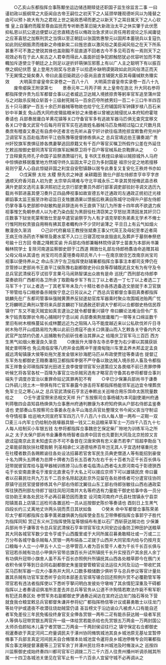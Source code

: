 <!-- { "loadSidebar": true } -->
　　○乙亥山东都指挥佥事陈颙坐运边储违期赎徒还职国子监生徐监言二事  一曰谨初政以振纲常之大臣闻自古帝王嗣位之初天下之人延颈举踵观德听风以为隆替之由可以预卜故大有为之君视上世之毙政悉埽而更之以新天下之耳目属天下之人心钦惟  皇上自藩府而履至尊由监抚而专听断悉革旧毙大新政治太平之休实肇于此伏愿抑私恩以抗公道远便嬖以近忠直精选任以脩政治急求贤以资任用若谠论之乐闻庸徒之应革喜怒之加察刑赏之当慎以至正朝廷以张国势惠黎元以固邦本蓄锐兵以复寇仇如此则纪纲振肃而维新之命维新矣二曰旌忠直以激风俗之美臣闻风俗之在天下所系甚重不可不激之使锐其锋也盖刚毅不屈直道不回者古今不多见苟百有一焉则天下之视效必有在于此人矣古之人君幸而得此人虽面折廷争犯颜触怒犹必优容听加而不敢輙加斥逐使立于朝廷之上则足以逆折奸萌弹压邪慝上有以广人主之聪明下有以振百僚之纲纪伏愿  皇上登用方刚奖与忠直于以拾遗补缺明谟弼政如此则风俗清正而天下无巽懦之毙矣奏入  帝曰此虽旧毙疏远小臣尚且直言辅弼大臣其毋庸缄默务臻实效
　　大明英宗睿皇帝实录卷之一百八十八
　大明英宗睿皇帝实录卷一百八十九
　　废帝郕戾王附录第七
　　景泰元年二月丙子朔  太上皇帝在迤北  升大同右参将都指挥使许贵为后军都督佥事以近者威远卫达贼入境掳掠贵等躬率官军追至蒲州营与之对敌杀反贼众斩首十三级射死贼马一百余匹夺所掳男妇一百二十三口牛羊四百五十只马骡驴一百五十余匹并器械等物故也给宁化王府辅国将军钟鑮岁禄八百石米钞中半兼支  免山西大同府皮翎盐粮米钞之未徵者以曾被达贼侵扰从本府知府霍瑄奏请也  兵部奏居庸白羊黄花镇等关口守备官军多有逃故军器马匹俱无查究宜移文各关口守备文武官今后每月将官军实在逃故姓名器械马匹及脩砌过隘口丈尺数月具奏庶有稽查又奏近有自虏中还者言也先听从喜宁奸计欲往临清抢掠宜敕鲁府兖州护卫调官军五百赴临清听平江伯陈豫等提督掺练俱从之  总兵官靖远伯王骥奏湖广贵州奸狡旗军畏惧征掺各携妻拏逃回原籍又有千百户等官买嘱卫所假作公差在外延住乞敕巡按御史督同清军官将旗军起解原卫将千百户等官械系赴京鞫罪从之
　　○丁丑释奠先师孔子命国子监祭酒萧镃行礼  复书庆王秩煃曰承喻以贼掠城外人马府中惊惧欲移居腹里地方然城守终久监固太平之日为多封国是  祖宗分定之地若擅移易则宁夏人心自此惊疑非国之利宜自安慰镇静以居专此奏复又复安化王秩炵书亦如之
　　○戊寅祭  太社  太稷  祭先农之神遂  亲耕籍田  致仕户部左侍郎柰亨卒亨字彦通顺天府香河县人初为吏  太宗举兵靖难与守北平城永乐二年录其劳授脩武县丞秩满升吏部文选司主事洪熙初迁北京行部吏曹员外郎行部革调吏部验封寻调文选历九载尚书郭进喜其便习奏升正四品俸视事如故宣德五年迁通政司左通政正统初迁光禄卿謟事太监王振至诈称诏旨日支牲膳酒果以馈振后秩满自陈城守功得升户部左侍郎仍掌寺事与吏部郎中赵敏构是非辞连尚书王直俱下狱几为所害十四年病不欲退力疾视事惟乞免朝参虏人以为老乃染白髭为黑厨役杜清窃笑之亨怒挞清清因发其奸贝□庄数事下狱坐死蒙宥致仕至是卒遣官谕祭亨为人有才谞克举职务弟素无学术不脩士行惟阿附权贵狼自用稍有拂其意者輙构许不少贷时谕薄之  平旦日上有云气如烟火散漫良久渐消
　　○己卯代府襄垣王教授张斌奏王事父代简王及母妃至孝近者简王病王侍汤药衣不解带及薨水浆不入口三日寝苫枕块哀毁逾礼及葬庐于墓侧奉祭悲号踰十日方回  帝嘉之降敕奖谕  升兵部右侍郎兼翰林院侍读学士苗衷为本部尚书兼翰林院学士  复除河南道监察御史颐于江西道  赐致仕礼部左侍郎杨翥诰命追赠其祖父母父母从其请也  尚宝司司丞夏瑄奏母郑氏年八十一在南京居住乞改南京尚宝司视事以便侍养从之  命山东济宁左卫指挥使赵辅署都指挥佥事事注本都司支俸仍在京管掺以吏部尚书王直平江侯陈豫右副都御史孙曰良等荐辅既武且文有为有守及令总兵官武清侯石亨试验亨言果弓马闹熟智谋出众故有是命  巡抚广西刑部右侍郎李棠奏欲将广西都司各卫所余丁取勘每步军下有三丁以上者选一丁七丁以上者选二丁马军下十丁以上者选一丁其老军年未及六十精壮者亦各拣选备造文册就于本卫官旗下带管给与口粮掺备杀贼俟宁息之日另议从之  广西总兵官都督佥事田真奏都指挥姚麟先在广东都司管事纵强贼黄萧养反狱遂劫官库军器乘时聚众攻围城池贻两广忧乞将麟明正典刑以警将来兵部言麟初下狱遇赦还职调大宁都司以佥都御史杨信民荐镇守广东又不能灭贼宜如真言逮治之就令都督重兴镇守  帝曰麟论法难治但令广东朱宁姑责取罪状令用心捕贼时宁息以闻  兵部奏紫荆居庸雁门一带等关口绵亘数千里旧有树木根株蔓延长成林麓远近为之阻隔人马不能度越近来以公私砍伐斧斤日寻树木殆尽开山成路易险为夷以此前日虏寇不由关口俱漫山而入乞敕各关守备内外文武官严加禁约仍差人巡捕敢有仍前斫伐者治其罪从之  给隆庆卫官军马三百匹  西方生黑气如烟火散漫良久渐息
　　○庚辰升大理寺左寺丞李奎为右少卿以其擒获妖贼史普明等也  免云南临安等八府并金齿腾冲干崖南甸陇川车里孟养木邦孟定孟良威远湾甸镇康大侯等处拖欠差发金银米钞海肥马匹从布政使贾铨等奏请也  提督辽东军务左都御史王翱奏潘阳卫都指挥李弼不严守备以致达贼入境杀掠人畜及令都指挥王祥鲁全邓瑛指挥邹光田进王良李俊督领官军分道策应又各畏缩不前已责罪停俸听候乞将各官各杖一百降为事官立功杀贼另选有才略官员守备其右参将都督佥事刘端失于调度亦宜治以重罪命姑记其罪再犯不宥
　　○辛巳少保兼兵部尚书于谦奏口外鹞儿领土木一带俱有阵亡官军暴露今游击将军都指挥杨能领军巡边宜令埋葬庶免军士见之寒心从之  总兵官武清侯石亨言近奉敕出关巡哨合用乐饵命太医院量数给之
　　○壬午遣官祭宋丞相文天祥  升广东按察司佥事杨辅为本司副使潮州府通判蒋敬四会县知县杨焕俱为佥事惠州府通判滕康为本府知府俱从户部右侍郎孟鉴奏请也  吏部奏山东按察司佥事姜永在永平山海总兵官处整理文书今闻父丧当守制诏令夺情视事  给巡哨大同宣府军军四万八千八百八十四人每人银一两布一疋鞋一双□麦三斗内军士仍给制办挑壕器具银一钱又二处运粮采草军士一万四千八百九十七人每人给制买小车银五钱  左参将都指挥佥事魏忠乞保定柴厂隙地为训练军马之所从之  太子太保户部尚书金濂奏有杨智者自虏中回言也先要到大同及北京抢掠又言欲迳寇南京此言未知虚实亦不可不备昔在汉唐宋俱有忠义豪杰若李广班超李勣岳飞之辈能郤我狄扶社稷我朝  列圣相承仁义道德培养百年岂无其人乎宜选材堪重托忠在社稷者数员各赐敕谕往各处设法招募若官舍军民生员典吏僧道人等有能招到豪俊十名为牌头五牌者为总牌十牌者为百长五百者为左右千长十百者为正千长百长俱与冠带就彼官库给与盔甲器械训练掺习山东者屯临清山西者屯太原河南屯于彰德狭西屯于长安南直隶屯于淮安北直隶屯于大名上可以接应京师下可以雄镇民庶  帝曰曩者以召募民壮共九万五千二百余名除起送赴京外见留在各处掺练者可分遣官往协同原镇守巡抚官提督掺练其令户部右侍郎沈翼往山东工部右侍郎张敏往山西右通政栾恽往狭西刑部左侍郎丁镃往凤阳河南并大名等府选有力量能干御史给事中各一员分往协助王来各处民壮不必再召募恐因而激变  设河南河南府卢氏县杜馆镇永宁县崇阳镇嵩县上店镇三巡检司各置巡检一员从巡按御史陈价等奏请也  酉刻日上生黑气四段长约三丈离地丈许两头锐而贯日其状如鱼
　　○癸未  命中军都督佥事陈荣弟珍太宁都司都指挥佥事李暠弟雄俱袭为指挥使金吾左卫带俸都指挥佥事郭宁子胜代为指挥同知  赏辽东义州卫指挥使陈玺等银绢布有差以石厂西斩获达贼功也  少保兼兵部尚书于谦等言令总兵官武清侯石亨率领官军往大同安边设备防卫种田护送粮草其大同各城官军数少宜令亨或于山西腹里或于大同所属召募勇敢精壮或一万或二三万分布各城守备杀贼每人赏银一两布绢各二疋就于山西并大同官库内给与仍按月支口粮每十人立一小甲五十人立一总甲管百人者为百长管千人者为千长千长百长俱与官冠若杀贼有功总小甲俱升官带总旗百长升试所镇抚千长升实授百户其余民人余丁有功俱升冠带小旗舍人虽不系千百长亦照例升所镇抚其山西各处粮草即今在鴈门关收积令侯亨等到日会同右副都御史朱鉴提督管粮官设法运往大同及沿边一带收贮其买马匹制军器一应大小事务并大同人口数多粮储数少俱听亨与总兵参议等官计量处置其杀贼有功官军宜悉听亨会同本部差去官填写堪合回还照例升赏不必覆勘管军等项官若有违法者指挥使以下悉听亨拏问明白发彼处守墩哨了其余情犯深重及干碍都指挥以上者奏请诏俱准所言差去并总兵等官务从公道不许狥情若欺法作毙不宥军职有犯还具奏区处  参赞军务右副都御史罗通奏近闻达在宣府近边龙门独石等处下营就食我仓粮宜敕总兵官都督朱谦并参将纪广都指挥杨信等计议或募勇敢士以往龙门等处守护或遣夜不收潜往烧劫贼营仍请  圣旨榜文于沿边谕众凡被虏人口有能自还者军免差役三年民免徭役终身官支全俸各赏银一两布二疋有能杀获达贼一级者军民人等俱与冠带赏银五两官升一级一体给赏若能杀给也先赏银五万两金一万两封国公太师杀伯颜帖木儿喜宁者赏银二万两金一千两封侯诏往行之  镇守保定右佥都御史祝暹奏欲于真定河间二府量调民夫于涿州协同脩筑城池其良乡城池原无基址宜暂停脩事下兵部言真定河间民夫自合脩理本处城池宜令暹将良乡城池停脩专会同署都指挥佥事沈瑛提督涿鹿等三卫官军余丁并涿州民壮将本州城池及时脩浚从之  巡按四川监察御史成始终奏四川都司官军已调拨二万二千六百人往贵州播州听调杀贼其所属一十四卫各城池关堡见在官军止有一千六百余人宜留守城不必再调从之
